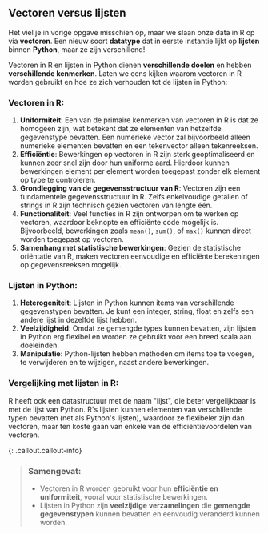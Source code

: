 ## Vectoren versus lijsten
Het viel je in vorige opgave misschien op, maar we slaan onze data in R op via **vectoren**. Een nieuw soort **datatype** dat in eerste instantie lijkt op **lijsten** binnen **Python**, maar ze zijn verschillend! 

Vectoren in R en lijsten in Python dienen **verschillende doelen** en hebben **verschillende kenmerken**. Laten we eens kijken waarom vectoren in R worden gebruikt en hoe ze zich verhouden tot de lijsten in Python:

### Vectoren in R:
1. **Uniformiteit**: Een van de primaire kenmerken van vectoren in R is dat ze homogeen zijn, wat betekent dat ze elementen van hetzelfde gegevenstype bevatten. Een numerieke vector zal bijvoorbeeld alleen numerieke elementen bevatten en een tekenvector alleen tekenreeksen.
2. **Efficiëntie**: Bewerkingen op vectoren in R zijn sterk geoptimaliseerd en kunnen zeer snel zijn door hun uniforme aard. Hierdoor kunnen bewerkingen element per element worden toegepast zonder elk element op type te controleren.
3. **Grondlegging van de gegevensstructuur van R**: Vectoren zijn een fundamentele gegevensstructuur in R. Zelfs enkelvoudige getallen of strings in R zijn technisch gezien vectoren van lengte één. 
4. **Functionaliteit**: Veel functies in R zijn ontworpen om te werken op vectoren, waardoor beknopte en efficiënte code mogelijk is. Bijvoorbeeld, bewerkingen zoals `mean()`, `sum()`, of `max()` kunnen direct worden toegepast op vectoren.
5. **Samenhang met statistische bewerkingen**: Gezien de statistische oriëntatie van R, maken vectoren eenvoudige en efficiënte berekeningen op gegevensreeksen mogelijk.


### Lijsten in Python:
1. **Heterogeniteit**: Lijsten in Python kunnen items van verschillende gegevenstypen bevatten. Je kunt een integer, string, float en zelfs een andere lijst in dezelfde lijst hebben.
2. **Veelzijdigheid**: Omdat ze gemengde types kunnen bevatten, zijn lijsten in Python erg flexibel en worden ze gebruikt voor een breed scala aan doeleinden.
3. **Manipulatie**: Python-lijsten hebben methoden om items toe te voegen, te verwijderen en te wijzigen, naast andere bewerkingen.

### Vergelijking met lijsten in R:
R heeft ook een datastructuur met de naam "lijst", die beter vergelijkbaar is met de lijst van Python. R's lijsten kunnen elementen van verschillende typen bevatten (net als Python's lijsten), waardoor ze flexibeler zijn dan vectoren, maar ten koste gaan van enkele van de efficiëntievoordelen van vectoren.

{: .callout.callout-info}
>### Samengevat:
>* Vectoren in R worden gebruikt voor hun **efficiëntie en uniformiteit**, vooral voor statistische bewerkingen.
>* Lijsten in Python zijn **veelzijdige verzamelingen** die **gemengde gegevenstypen** kunnen bevatten en eenvoudig veranderd kunnen worden. 
